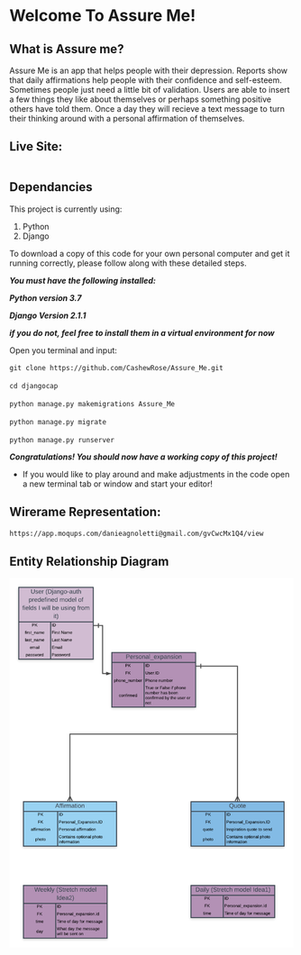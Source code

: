 # Welcome To Assure Me!

## What is Assure me?

Assure Me is an app that helps people with their depression. Reports show that daily affirmations help people with their confidence and self-esteem. Sometimes people just need a little bit of validation. Users are able to insert a few things they like about themselves or perhaps something positive others have told them. Once a day they will recieve a text message to turn their thinking around with a personal affirmation of themselves.

## Live Site:

```
```

## Dependancies

This project is currently using:

1. Python
1. Django

To download a copy of this code for your own personal computer and get it running correctly, please follow along with these detailed steps.

<strong><em>
You must have the following installed:

Python version 3.7

Django Version 2.1.1

if you do not, feel free to install them in a virtual environment for now


</strong></em>
 
Open you terminal and input:

```
git clone https://github.com/CashewRose/Assure_Me.git

cd djangocap

python manage.py makemigrations Assure_Me

python manage.py migrate

python manage.py runserver
```

<em><strong>Congratulations! You should now have a working copy of this project! </strong></em>

- If you would like to play around and make adjustments in the code open a new terminal tab or window and start your editor! 

## Wirerame Representation: 

```
https://app.moqups.com/danieagnoletti@gmail.com/gvCwcMx1Q4/view
```

## Entity Relationship Diagram
![](./ERD.png)
